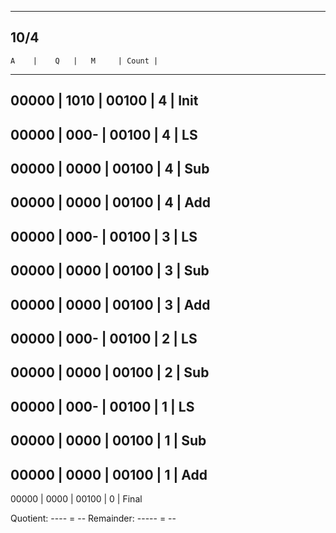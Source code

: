 ----------------------------------------------
10/4
----------------------------------------------
    A 	 |	  Q	  |   M	    | Count |
----------------------------------------------
  00000  |	1010	|  00100  |   4   | Init
----------------------------------------------
  00000  |  000-  |  00100  |   4   | LS
---------------------------------------------
  00000  |	0000	|  00100  |   4   | Sub
----------------------------------------------
  00000  |	0000	|  00100  |   4   | Add
----------------------------------------------
  00000  |  000-  |  00100  |   3   | LS
----------------------------------------------
  00000  |  0000  |  00100  |   3   | Sub
----------------------------------------------
  00000  |  0000  |  00100  |   3   | Add
----------------------------------------------
  00000  |  000-  |  00100  |   2   | LS
----------------------------------------------
  00000  |  0000  |  00100  |   2   | Sub
----------------------------------------------
  00000  |  000-  |  00100  |   1   | LS
----------------------------------------------
  00000  |  0000  |  00100  |   1   | Sub
----------------------------------------------
  00000  |  0000  |  00100  |   1   | Add
----------------------------------------------
  00000  |  0000  |  00100  |   0   | Final

Quotient:  ---- = --
Remainder: ----- = --
